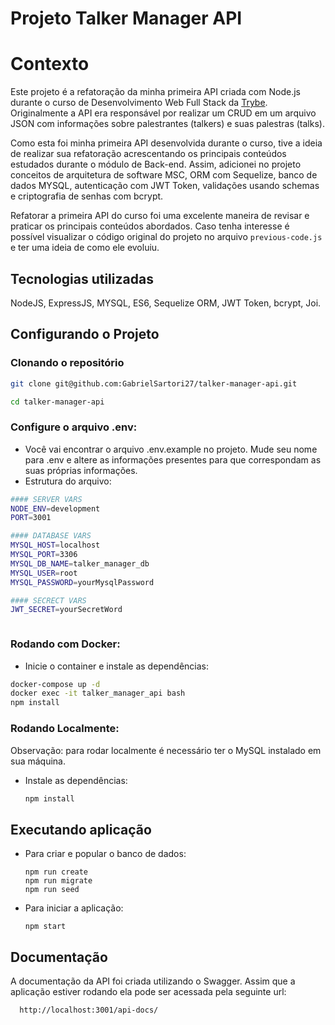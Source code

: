 # Projeto Talker Manager API

# Contexto
Este projeto é a refatoração da minha primeira API criada com Node.js durante o curso de Desenvolvimento Web Full Stack da [Trybe](https://www.betrybe.com/formacao-desenvolvimento-web). Originalmente a API era responsável por realizar um CRUD em um arquivo JSON com informações sobre palestrantes (talkers) e suas palestras (talks).

Como esta foi minha primeira API desenvolvida durante o curso, tive a ideia de realizar sua refatoração acrescentando os principais conteúdos estudados durante o módulo de Back-end. Assim, adicionei no projeto conceitos de arquitetura de software MSC, ORM com Sequelize, banco de dados MYSQL, autenticação com JWT Token, validações usando schemas e criptografia de senhas com bcrypt.

Refatorar a primeira API do curso foi uma excelente maneira de revisar e praticar os principais conteúdos abordados. Caso tenha interesse é possível visualizar o código original do projeto no arquivo `previous-code.js` e ter uma ideia de como ele evoluiu.

## Tecnologias utilizadas

NodeJS, ExpressJS, MYSQL, ES6, Sequelize ORM, JWT Token, bcrypt, Joi. 

## Configurando o Projeto

### Clonando o repositório

```bash
git clone git@github.com:GabrielSartori27/talker-manager-api.git

cd talker-manager-api
```

###  Configure o arquivo .env:
* Você vai encontrar o arquivo .env.example no projeto. Mude seu nome para .env e altere as informações presentes para que correspondam as suas próprias informações.
* Estrutura do arquivo:  
```bash
#### SERVER VARS
NODE_ENV=development
PORT=3001

#### DATABASE VARS
MYSQL_HOST=localhost
MYSQL_PORT=3306
MYSQL_DB_NAME=talker_manager_db
MYSQL_USER=root
MYSQL_PASSWORD=yourMysqlPassword

#### SECRECT VARS
JWT_SECRET=yourSecretWord



```

### Rodando com Docker:
* Inicie o container e instale as dependências:
```bash
docker-compose up -d
docker exec -it talker_manager_api bash 
npm install
```
### Rodando Localmente:
Observação: para rodar localmente é necessário ter o MySQL instalado em sua máquina.
* Instale as dependências:
  ```bash 
  npm install
  ``` 
## Executando aplicação

* Para criar e popular o banco de dados:
  ```
  npm run create
  npm run migrate
  npm run seed
  ``` 

* Para iniciar a aplicação:

  ```
  npm start
  ```
    

## Documentação

A documentação da API foi criada  utilizando o Swagger. Assim que a aplicação estiver rodando ela pode ser acessada pela seguinte url:  

  ```
    http://localhost:3001/api-docs/
  ```


